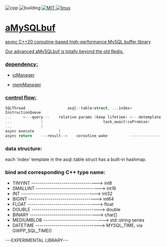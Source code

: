 <div>
	<a style="text-decoration: none;" href="">
		<img src="https://img.shields.io/badge/C++-%2300599C.svg?logo=c%2B%2B&logoColor=white" alt="cpp">
	</a>
	<a style="text-decoration: none;" href="">
		<img src="https://ci.appveyor.com/api/projects/status/1acb366xfyg3qybk/branch/develop?svg=true" alt="building">
	</a>
	<a href="https://github.com/UF4007/memManager/blob/main/License.txt">
		<img src="https://img.shields.io/badge/license-MIT-blue" alt="MIT">
	<a href="https://www.debian.org/">
		<img src="https://img.shields.io/badge/Linux-FCC624?style=for-the-badge&logo=linux&logoColor=black" alt="linux">
</div>

# aMySQLbuf
async C++20 coroutine-based high-performance MySQL buffer library

Our advanced aMySQLbuf is totally beyond the old Redis.

### dependency:
- ioManager

- memManager

### control flow:
```C++
SQLThread                  	asql::table<struct, ...index>				MainThread(coroutine)
InstructionQueue			
...		<---query---	relative params (keep lifetime) <---detemplate--	table member method, get coPormise
...				|							task_await(coPromise)
...				|
async execute			|
async return	---result-->	coroutine wake			--------------->	get result
```
### data structure:
each 'index' template in the asql::table struct has a built-in hashmap.

### bind and corresponding C++ type name:
- TINYINT ---------------------------------> int8  
- SMALLINT --------------------------------> int16  
- INT -------------------------------------> int32  
- BIGINT ----------------------------------> int64  
- FLOAT -----------------------------------> float  
- DOUBLE ----------------------------------> double  
- BINARY ----------------------------------> char[]  
- MEDIUMBLOB ------------------------------> std::string series  
- DATETIME --------------------------------> MYSQL_TIME, via GWPP_SQL_TIME()  

---EXPERIMENTAL LIBRARY---
